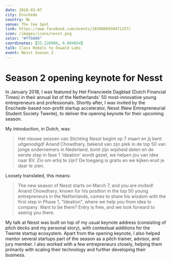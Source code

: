 ```yaml
---
date: 2018-03-07
city: Enschede
country: NL
venue: The Cee Spot
link: https://www.facebook.com/events/1838806939471157/
icon: /images/icons/nesst.png
color: "#ffb600"
coordinates: [52.220986, 6.894054]
talk: Class Rebels to Oswald Labs
event: Nesst Season 2
---
```


# Season 2 opening keynote for Nesst

In January 2018, I was featured by Het Financieele Dagblad (Dutch Financial Times) in their annual list of the Netherlands' 50 most-innovative young entrepreneurs and professionals. Shortly after, I was invited by the Enschede-based non-profit startup accelerator, Nesst (New Entrepreneurial Student Society Twente), to deliver the opening keynote for their upcoming season.

My introduction, in Dutch, was:

> Het nieuwe seizoen van Stichting Nesst begint op 7 maart en jij bent uitgenodigd! Anand Chowdhary, bekend van zijn plek in de top 50 van jonge ondernemers in Nederland, komt zijn wijsheid delen en de eerste stap in fase 1 'ideation' wordt gezet, we helpen jou van idee naar BV. Zin om erbij te zijn? De toegang is gratis en we kijken eruit je daar te zien.

Loosely translated, this means:

> The new season of Nesst starts on March 7, and you are invited! Anand Chowdhary, known for his position in the top 50 young entrepreneurs in the Netherlands, comes to share his wisdom with the first step in Phase 1, "Ideation", where we help you from idea to company. Want to be there? Entry is free, and we look forward to seeing you there.

My talk at Nesst was built on top of my usual keynote address (consisting of pitch decks and my personal story), with contextual additions for the Twente startup ecosystem. Apart from the opening keynote, I also helped mentor several startups part of the season as a pitch trainer, advisor, and jury member. I also worked with a few entrepreneurs closely, helping them primarily with scaling their technology and further developing their business.
